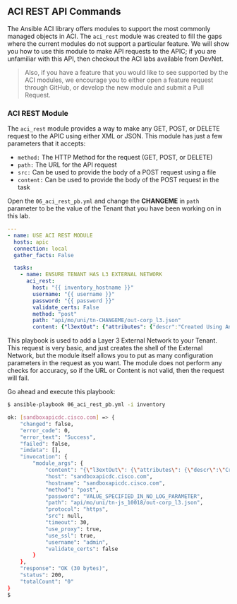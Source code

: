 ## ACI REST API Commands
The Ansible ACI library offers modules to support the most commonly managed objects in ACI. The `aci_rest` module was created to fill the gaps where the current modules do not support a particular feature. We will show you how to use this module to make API requests to the APIC; if you are unfamiliar with this API, then checkout the ACI labs available from DevNet.
>Also, if you have a feature that you would like to see supported by the ACI modules, we encourage you to either open a feature request through GitHub, or develop the new module and submit a Pull Request.

### ACI REST Module
The `aci_rest` module provides a way to make any GET, POST, or DELETE request to the APIC using either XML or JSON. This module has just a few parameters that it accepts:
* `method:` The HTTP Method for the request (GET, POST, or DELETE)
* `path:` The URL for the API request
* `src:` Can be used to provide the body of a POST request using a file
* `content:` Can be used to provide the body of the POST request in the task

Open the `06_aci_rest_pb.yml` and change the **CHANGEME** in `path` parameter to be the value of the Tenant that you have been working on in this lab.

```yaml
---
- name: USE ACI REST MODULE
  hosts: apic
  connection: local
  gather_facts: False

  tasks:
    - name: ENSURE TENANT HAS L3 EXTERNAL NETWORK
      aci_rest:
        host: "{{ inventory_hostname }}"
        username: "{{ username }}"
        password: "{{ password }}"
        validate_certs: False
        method: "post"
        path: "api/mo/uni/tn-CHANGEME/out-corp_l3.json"
        content: {"l3extOut": {"attributes": {"descr":"Created Using Ansible", "name":"corp_l3"}}}
```

This playbook is used to add a Layer 3 External Network to your Tenant. This request is very basic, and just creates the shell of the External Network, but the module itself allows you to put as many configuration parameters in the request as you want. The module does not perform any checks for accuracy, so if the URL or Content is not valid, then the request will fail.

Go ahead and execute this playbook:

```bash
$ ansible-playbook 06_aci_rest_pb.yml -i inventory

ok: [sandboxapicdc.cisco.com] => {
    "changed": false,
    "error_code": 0,
    "error_text": "Success",
    "failed": false,
    "imdata": [],
    "invocation": {
        "module_args": {
            "content": "{\"l3extOut\": {\"attributes\": {\"descr\":\"Created Using Ansible\", \"name\":\"corp_l3\"}}}",
            "host": "sandboxapicdc.cisco.com",
            "hostname": "sandboxapicdc.cisco.com",
            "method": "post",
            "password": "VALUE_SPECIFIED_IN_NO_LOG_PARAMETER",
            "path": "api/mo/uni/tn-js_10018/out-corp_l3.json",
            "protocol": "https",
            "src": null,
            "timeout": 30,
            "use_proxy": true,
            "use_ssl": true,
            "username": "admin",
            "validate_certs": false
        }
    },
    "response": "OK (30 bytes)",
    "status": 200,
    "totalCount": "0"
}
$
```
